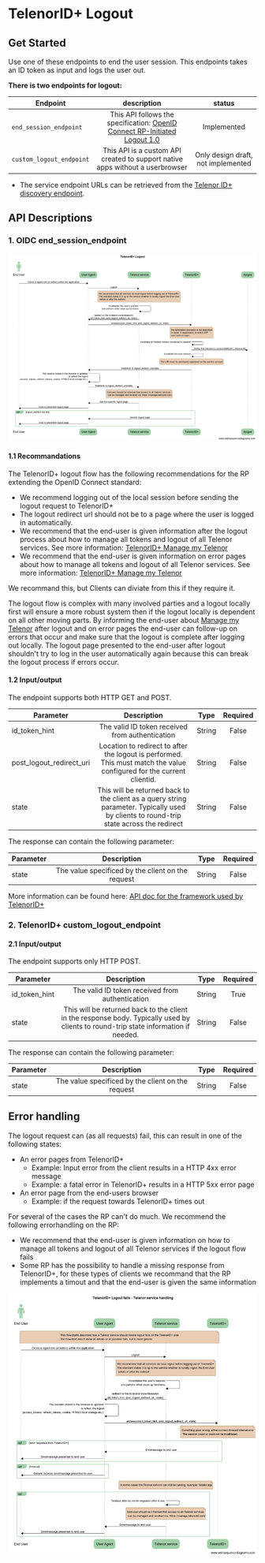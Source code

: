 # TelenorID\+ Logout

## Get Started

Use one of these endpoints to end the user session. 
This endpoints takes an ID token as input and logs the user out.

**There is two endpoints for logout:**

| Endpoint | description | status |
| ------------- |:-------------:|:-------------:|
| ```end_session_endpoint``` | This API follows the specification: [OpenID Connect RP-Initiated Logout 1.0](https://openid.net/specs/openid-connect-rpinitiated-1_0.html) | Implemented |
| ```custom_logout_endpoint``` | This API is a custom API created to support native apps without a userbrowser | Only design draft, not implemented |

* The service endpoint URLs  can be retrieved from the [Telenor ID\+ discovery endpoint](https://id.telenor.no/.well-known/openid-configuration).

## API Descriptions

### 1. OIDC end_session_endpoint

![Telenor IDpluss logoutflow](images/TelenorIDpluss_Logout.png)


#### 1.1 Recommandations 

The TelenorID\+ logout flow has the following recommendations for the RP extending the OpenID Connect standard:

* We recommend logging out of the local session before sending the logout request to TelenorID\+
* The logout redirect url should not be to a page where the user is logged in automatically.
* We recommend that the end-user is given information after the logout process about how to manage all tokens and logout of all Telenor services. See more information: [TelenorID\+ Manage my Telenor](TelenorID_Plus_-_ManageMyTelenor.md)
*  We recommend that the end-user is given information on error pages about how to manage all tokens and logout of all Telenor services. See more information: [TelenorID\+ Manage my Telenor](TelenorID_Plus_-_ManageMyTelenor.md)

We recommand this, but Clients can diviate from this if they require it.

The logout flow is complex with many involved parties and a logout locally first will ensure a more robust system then if the logout locally is dependent on all other moving parts. By informing the end-user about [Manage my Telenor](TelenorID_Plus_-_ManageMyTelenor.md) after logout and on error pages the end-user can follow-up on errors that occur and  make sure that the logout is complete after logging out locally. The logout page presented to the end-user after logout shouldn't try to log in the user automatically again because this can break the logout process if errors occur.

#### 1.2 Input/output

The endpoint supports both HTTP GET and POST.

| Parameter | Description | Type | Required |
| ------------- |:-------------:|:-------------:|:-------------:|
| id_token_hint | The valid ID token received from authentication | String | False |
| post_logout_redirect_uri	| Location to redirect to after the logout is performed. This must match the value configured for the current clientid. | String | False |
| state | This will be returned back to the client as a query string parameter. Typically used by clients to round-trip state across the redirect | String | False |

The response can contain the following parameter:

| Parameter | Description | Type | Required |
| ------------- |:-------------:|:-------------:|:-------------:|
| state | The value specificed by the client on the request | String | False | 


More information can be found here: [API doc for the framework used by TelenorID\+](https://identityserver4.readthedocs.io/en/latest/endpoints/endsession.html#refendsession)

### 2. TelenorID\+ custom_logout_endpoint

#### 2.1 Input/output

The endpoint supports only HTTP POST.

| Parameter | Description | Type | Required |
| ------------- |:-------------:|:-------------:|:-------------:|
| id_token_hint | The valid ID token received from authentication | String | True |
| state | This will be returned back to the client in the response body. Typically used by clients to round-trip state information if needed. | String | False |

The response can contain the following parameter:

| Parameter | Description | Type | Required |
| ------------- |:-------------:|:-------------:|:-------------:|
| state | The value specificed by the client on the request | String | False | 



## Error handling

The logout request can (as all requests) fail, this can result in one of the following states:


* An error pages from TelenorID\+
  * Example: Input error from the client results in a HTTP 4xx error message
  * Example: a fatal error in TelenorID\+ results in a HTTP 5xx error page
* An error page from the end-users browser
  * Example: if the request towards TelenorID\+ times out

For several of the cases the RP can't do much. We recommend the following errorhandling on the RP:

* We recommend that the end-user is given information on how to manage all tokens and logout of all Telenor services if the logout flow fails
* Some RP has the possibility to handle a missing response from TelenorID\+, for these types of clients we recommand that the RP implements a timout and that the end-user is given the same information


![TelenorIDpluss Errorhandling](images/TelenorIDpluss_logout_rp_errorhandling.png)

